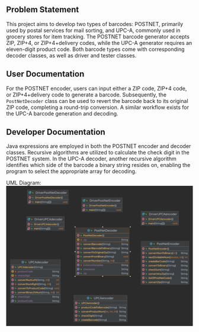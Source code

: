 ## Problem Statement
This project aims to develop two types of barcodes: POSTNET, primarily used by postal services for mail sorting, and UPC-A, commonly used in grocery stores for item tracking. The POSTNET barcode generator accepts ZIP, ZIP+4, or ZIP+4+delivery codes, while the UPC-A generator requires an eleven-digit product code. Both barcode types come with corresponding decoder classes, as well as driver and tester classes.

## User Documentation
For the POSTNET encoder, users can input either a ZIP code, ZIP+4 code, or ZIP+4+delivery code to generate a barcode. Subsequently, the `PostNetDecoder` class can be used to revert the barcode back to its original ZIP code, completing a round-trip conversion. A similar workflow exists for the UPC-A barcode generation and decoding.

## Developer Documentation
Java expressions are employed in both the POSTNET encoder and decoder classes. Recursive algorithms are utilized to calculate the check digit in the POSTNET system. In the UPC-A decoder, another recursive algorithm identifies which side of the barcode a binary string resides on, enabling the program to select the appropriate array for decoding.

UML Diagram:
![A15_BarcodesDiagram.png](https://github.com/fqkammona/SWD-Projects/blob/main/UML-Diagrams/A15_BarcodesDiagram.png)
